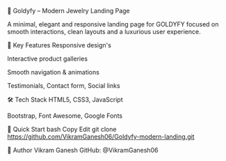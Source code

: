 💎 Goldyfy – Modern Jewelry Landing Page

A minimal, elegant and responsive landing page for GOLDYFY focused on smooth interactions, clean layouts and a luxurious user experience.


🌟 Key Features
Responsive design's

Interactive product galleries

Smooth navigation & animations

Testimonials, Contact form, Social links


🛠️ Tech Stack
HTML5, CSS3, JavaScript

Bootstrap, Font Awesome, Google Fonts


🚀 Quick Start
bash
Copy
Edit
git clone https://github.com/VikramGanesh06/Goldyfy-modern-landing.git


👤 Author
Vikram Ganesh
GitHub: @VikramGanesh06

